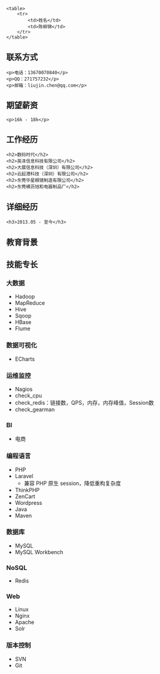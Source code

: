     <table>
        <tr>
            <td>姓名</td>
            <td>陈柳锦</td>
        </tr>
    </table>

## 联系方式
    <p>电话：13670070840</p>
    <p>QQ：271757232</p>
    <p>邮箱：liujin.chen@qq.com</p>

## 期望薪资
    <p>16k - 18k</p>

## 工作经历

    <h2>数码时代</h2>
    <h2>英泽信息科技有限公司</h2>
    <h2>大展信息科技（深圳）有限公司</h2>
    <h2>云起港科技（深圳）有限公司</h2>
    <h2>东莞华星眼镜制造有限公司</h2>
    <h2>东莞横沥旭和电器制品厂</h2>


## 详细经历
    <h3>2013.05 - 至今</h3>

## 教育背景

## 技能专长

### 大数据
* Hadoop
* MapReduce
* Hive
* Sqoop
* HBase
* Flume

### 数据可视化
* ECharts

### 运维监控
* Nagios
 * check_cpu
 * check_redis：链接数，QPS，内存，内存峰值，Session数
 * check_gearman

### BI
 * 电商

### 编程语言
* PHP
 * Laravel
   * 兼容 PHP 原生 session，降低重构复杂度
 * ThinkPHP
 * ZenCart
 * Wordpress
* Java
 * Maven

### 数据库
* MySQL
 * MySQL Workbench

### NoSQL
* Redis

### Web
* Linux
* Nginx
* Apache
* Solr

### 版本控制
 * SVN
 * Git
